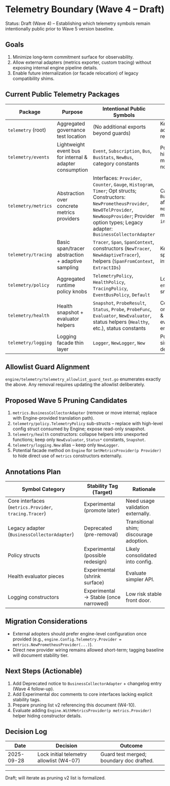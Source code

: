 # Telemetry Boundary (Wave 4 – Draft)

Status: Draft (Wave 4) – Establishing which telemetry symbols remain intentionally public prior to Wave 5 version baseline.

## Goals

1. Minimize long‑term commitment surface for observability.
2. Allow external adapters (metrics exporter, custom tracing) without exposing internal engine pipeline details.
3. Enable future internalization (or facade relocation) of legacy compatibility shims.

## Current Public Telemetry Packages

| Package             | Purpose                                                  | Intentional Public Symbols                                                                                                                                                                                                    | Notes / Candidate Changes                                                                                                                   |
| ------------------- | -------------------------------------------------------- | ----------------------------------------------------------------------------------------------------------------------------------------------------------------------------------------------------------------------------- | ------------------------------------------------------------------------------------------------------------------------------------------- |
| `telemetry` (root)  | Aggregated governance test location                      | (No additional exports beyond guards)                                                                                                                                                                                         | Keep empty facade; may add high-level adapter registration later.                                                                           |
| `telemetry/events`  | Lightweight event bus for internal & adapter consumption | `Event`, `Subscription`, `Bus`, `BusStats`, `NewBus`, category constants                                                                                                                                                      | Potential future facade to hide `Bus` behind Engine-managed channel; keep for now.                                                          |
| `telemetry/metrics` | Abstraction over concrete metrics providers              | Interfaces: `Provider`, `Counter`, `Gauge`, `Histogram`, `Timer`; Opt structs; Constructors: `NewPrometheusProvider`, `NewOTelProvider`, `NewNoopProvider`; Provider option types; Legacy adapter: `BusinessCollectorAdapter` | Candidate: internalize `BusinessCollectorAdapter` after replacing legacy `monitoring` dependency or move under `internal/telemetryadapter`. |
| `telemetry/tracing` | Basic span/tracer abstraction + adaptive sampling        | `Tracer`, `Span`, `SpanContext`, constructors (`NewTracer`, `NewAdaptiveTracer`), helpers (`SpanFromContext`, `ExtractIDs`)                                                                                                   | Keep minimal; evaluate splitting adaptive policy into policy package.                                                                       |
| `telemetry/policy`  | Aggregated runtime policy knobs                          | `TelemetryPolicy`, `HealthPolicy`, `TracingPolicy`, `EventBusPolicy`, `Default`                                                                                                                                               | Long-term: relocate to `engine/config` or expose snapshot only.                                                                             |
| `telemetry/health`  | Health snapshot + evaluator helpers                      | `Snapshot`, `ProbeResult`, `Status`, `Probe`, `ProbeFunc`, `Evaluator`, `NewEvaluator`, status helpers (`Healthy`, etc.), status constants                                                                                    | Consider shrinking: export only `Snapshot` + constructor & status constants if evaluators are always engine-owned.                          |
| `telemetry/logging` | Logging facade thin layer                                | `Logger`, `NewLogger`, `New`                                                                                                                                                                                                  | Potential collapse into single `NewLogger` and deprecate `New`.                                                                             |

## Allowlist Guard Alignment

`engine/telemetry/telemetry_allowlist_guard_test.go` enumerates exactly the above. Any removal requires updating the allowlist deliberately.

## Proposed Wave 5 Pruning Candidates

1. `metrics.BusinessCollectorAdapter` (remove or move internal; replace with Engine-provided translation path).
2. `telemetry/policy.TelemetryPolicy` sub-structs – replace with high-level config struct consumed by Engine; expose read-only snapshot.
3. `telemetry/health` constructors: collapse helpers into unexported functions; keep only `NewEvaluator`, `Status*` constants, `Snapshot`.
4. `telemetry/logging.New` alias – keep only `NewLogger`.
5. Potential facade method on `Engine` for `SetMetricsProvider(p Provider)` to hide direct use of `metrics` constructors externally.

## Annotations Plan

| Symbol Category                                        | Stability Tag (Target)                | Rationale                               |
| ------------------------------------------------------ | ------------------------------------- | --------------------------------------- |
| Core interfaces (`metrics.Provider`, `tracing.Tracer`) | Experimental (promote later)          | Need usage validation externally.       |
| Legacy adapter (`BusinessCollectorAdapter`)            | Deprecated (pre-removal)              | Transitional shim; discourage adoption. |
| Policy structs                                         | Experimental (possible redesign)      | Likely consolidated into config.        |
| Health evaluator pieces                                | Experimental (shrink surface)         | Evaluate simpler API.                   |
| Logging constructors                                   | Experimental → Stable (once narrowed) | Low risk stable front door.             |

## Migration Considerations

- External adopters should prefer engine-level configuration once provided (e.g., `engine.Config.Telemetry.Provider = metrics.NewPrometheusProvider(...)`).
- Direct new provider wiring remains allowed short-term; tagging baseline will document stability tier.

## Next Steps (Actionable)

1. Add Deprecated notice to `BusinessCollectorAdapter` + changelog entry (Wave 4 follow-up).
2. Add Experimental doc comments to core interfaces lacking explicit stability tags.
3. Prepare pruning list v2 referencing this document (W4-10).
4. Evaluate adding `Engine.WithMetricsProvider(p metrics.Provider)` helper hiding constructor details.

## Decision Log

| Date       | Decision                                 | Outcome                                  |
| ---------- | ---------------------------------------- | ---------------------------------------- |
| 2025-09-28 | Lock initial telemetry allowlist (W4-07) | Guard test merged; boundary doc drafted. |

---

Draft; will iterate as pruning v2 list is formalized.
